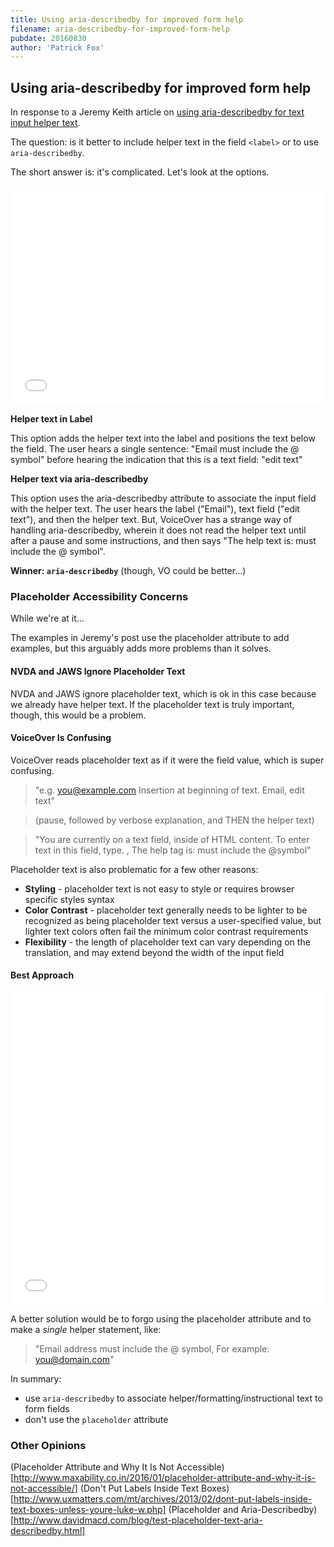```yaml
---
title: Using aria-describedby for improved form help
filename: aria-describedby-for-improved-form-help
pubdate: 20160830
author: 'Patrick Fox'
---
```


## Using aria-describedby for improved form help

In response to a Jeremy Keith article on [using aria-describedby for text input helper text](https://adactio.com/journal/11109).

The question: is it better to include helper text in the field `<label>` or to use `aria-describedby`.

The short answer is: it's complicated. Let's look at the options.


<iframe height='350' scrolling='no' src='//codepen.io/adactio/embed/jAXyxP/?height=350&theme-id=0&default-tab=html,result&embed-version=2' frameborder='no' allowtransparency='true' allowfullscreen='true' style='width: 100%;'>See the Pen <a href='http://codepen.io/adactio/pen/jAXyxP/'>Form field accessibility question</a> by Jeremy Keith (<a href='http://codepen.io/adactio'>@adactio</a>) on <a href='http://codepen.io'>CodePen</a>.
</iframe>

**Helper text in Label**

This option adds the helper text into the label and positions the text below the field. The user hears a single sentence: "Email must include the @ symbol" before hearing the indication that this is a text field: "edit text"



**Helper text via aria-describedby**

This option uses the aria-describedby attribute to associate the input field with the helper text. The user hears the label ("Email"), text field ("edit text"), and then the helper text. But, VoiceOver has a strange way of handling aria-describedby, wherein it does not read the helper text until after a pause and some instructions, and then says "The help text is: must include the @ symbol".


**Winner: `aria-describedby`** (though, VO could be better...)


### Placeholder Accessibility Concerns

While we're at it... 

The examples in Jeremy's post use the placeholder attribute to add examples, but this arguably adds more problems than it solves.


#### NVDA and JAWS Ignore Placeholder Text

NVDA and JAWS ignore placeholder text, which is ok in this case because we already have helper text. If the placeholder text is truly important, though, this would be a problem.

#### VoiceOver Is Confusing

VoiceOver reads placeholder text as if it were the field value, which is super confusing.

> "e.g. you@example.com Insertion at beginning of text. Email, edit text"

> (pause, followed by verbose explanation, and THEN the helper text)

> "You are currently on a text field, inside of HTML content. To enter text in this field, type. , The help tag is: must include the @symbol"

Placeholder text is also problematic for a few other reasons:

- **Styling** - placeholder text is not easy to style or requires browser specific styles syntax
- **Color Contrast** - placeholder text generally needs to be lighter to be recognized as being placeholder text versus a user-specified value, but lighter text colors often fail the minimum color contrast requirements
- **Flexibility** - the length of placeholder text can vary depending on the translation, and may extend beyond the width of the input field

#### Best Approach

<iframe height='500' scrolling='no' src='//codepen.io/pfox/embed/BLBdGJ/?height=500&theme-id=0&default-tab=html,result&embed-version=2' frameborder='no' allowtransparency='true' allowfullscreen='true' style='width: 100%;'>See the Pen <a href='http://codepen.io/pfox/pen/BLBdGJ/'>Form field accessibility question</a> by Patrick Fox (<a href='http://codepen.io/pfox'>@pfox</a>) on <a href='http://codepen.io'>CodePen</a>.
</iframe>


A better solution would be to forgo using the placeholder attribute and to make a _single_ helper statement, like:

> "Email address must include the @ symbol, For example: you@domain.com"


In summary:

- use `aria-describedby` to associate helper/formatting/instructional text to form fields 
- don't use the `placeholder` attribute

### Other Opinions

(Placeholder Attribute and Why It Is Not Accessible)[http://www.maxability.co.in/2016/01/placeholder-attribute-and-why-it-is-not-accessible/]
(Don't Put Labels Inside Text Boxes)[http://www.uxmatters.com/mt/archives/2013/02/dont-put-labels-inside-text-boxes-unless-youre-luke-w.php]
(Placeholder and Aria-Describedby)[http://www.davidmacd.com/blog/test-placeholder-text-aria-describedby.html]


